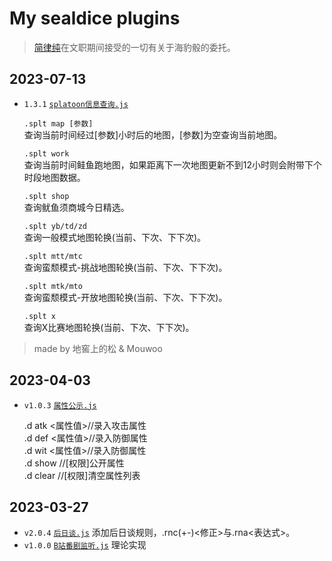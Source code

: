 My sealdice plugins
===================

> [简律纯](https://github.com/HsiangNianian)在文职期间接受的一切有关于海豹骰的委托。

2023-07-13
----------

- `1.3.1` [`splatoon信息查询.js`](https://github.com/pineoncellar/Civilian-SealDice/blob/master/plugins/splatoon%E4%BF%A1%E6%81%AF%E6%9F%A5%E8%AF%A2.js)

  
  `.splt map [参数]` </br>
  查询当前时间经过[参数]小时后的地图，[参数]为空查询当前地图。
  
  `.splt work` </br>
  查询当前时间鲑鱼跑地图，如果距离下一次地图更新不到12小时则会附带下个时段地图数据。
  
  `.splt shop` </br>
  查询鱿鱼须商城今日精选。
  
  `.splt yb/td/zd` </br>
  查询一般模式地图轮换(当前、下次、下下次)。
  
  `.splt mtt/mtc`</br>
  查询蛮颓模式-挑战地图轮换(当前、下次、下下次)。
  
  `.splt mtk/mto` </br>
  查询蛮颓模式-开放地图轮换(当前、下次、下下次)。
  
  `.splt x` </br>
  查询X比赛地图轮换(当前、下次、下下次)。

> made by 地窖上的松 & Mouwoo

2023-04-03
----------

* `v1.0.3` [`属性公示.js`](https://github.com/HsiangNianian/sealdice/tree/master/plugins/属性公示.js)

  .d atk <属性值>//录入攻击属性 </br>
  .d def <属性值>//录入防御属性 </br>
  .d wit <属性值>//录入防御属性 </br>
  .d show //[权限]公开属性 </br>
  .d clear //[权限]清空属性列表

2023-03-27
----------

* `v2.0.4` [`后日谈.js`](https://github.com/HsiangNianian/sealdice/tree/master/plugins/后日谈.js)
  添加后日谈规则，.rnc(+-)<修正>与.rna<表达式>。
* `v1.0.0` [`B站番剧监听.js`](https://github.com/HsiangNianian/sealdice/tree/master/plugins/B站番剧监听.js)
  理论实现
